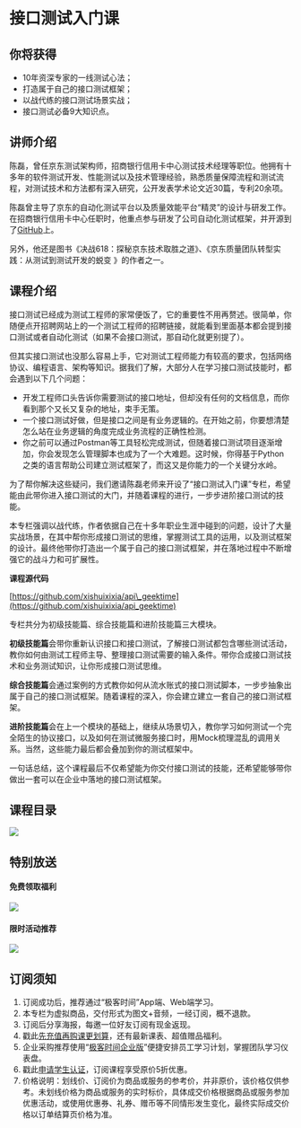 # 接口测试入门课

## 你将获得

*   10年资深专家的一线测试心法；
*   打造属于自己的接口测试框架；
*   以战代练的接口测试场景实战；
*   接口测试必备9大知识点。

  

## 讲师介绍

陈磊，曾任京东测试架构师，招商银行信用卡中心测试技术经理等职位。他拥有十多年的软件测试开发、性能测试以及技术管理经验，熟悉质量保障流程和测试流程，对测试技术和方法都有深入研究，公开发表学术论文近30篇，专利20余项。

陈磊曾主导了京东的自动化测试平台以及质量效能平台“精灵”的设计与研发工作。在招商银行信用卡中心任职时，他重点参与研发了公司自动化测试框架，并开源到了[Git](https://github.com/crisschan/emma_tools/tree/master/hi_po_Exp)[H](https://github.com/crisschan/emma_tools/tree/master/hi_po_Exp)[ub](https://github.com/crisschan/emma_tools/tree/master/hi_po_Exp)上。

另外，他还是图书《决战618：探秘京东技术取胜之道》、《京东质量团队转型实践：从测试到测试开发的蜕变 》的作者之一。

  

## 课程介绍

接口测试已经成为测试工程师的家常便饭了，它的重要性不用再赘述。很简单，你随便点开招聘网站上的一个测试工程师的招聘链接，就能看到里面基本都会提到接口测试或者自动化测试（如果不会接口测试，那自动化就更别提了）。

但其实接口测试也没那么容易上手，它对测试工程师能力有较高的要求，包括网络协议、编程语言、架构等知识。据我们了解，大部分人在学习接口测试技能时，都会遇到以下几个问题：

*   开发工程师口头告诉你需要测试的接口地址，但却没有任何的文档信息，而你看到那个又长又复杂的地址，束手无策。
*   一个接口测试好做，但是接口之间是有业务逻辑的。在开始之前，你要想清楚怎么站在业务逻辑的角度完成业务流程的正确性检测。
*   你之前可以通过Postman等工具轻松完成测试，但随着接口测试项目逐渐增加，你会发现怎么管理脚本也成为了一个大难题。这时候，你得基于Python之类的语言帮助公司建立测试框架了，而这又是你能力的一个关键分水岭。

为了帮你解决这些疑问，我们邀请陈磊老师来开设了“接口测试入门课”专栏，希望能由此带你进入接口测试的大门，并随着课程的进行，一步步进阶接口测试的技能。

本专栏强调以战代练，作者依据自己在十多年职业生涯中碰到的问题，设计了大量实战场景，在其中帮你形成接口测试的思维，掌握测试工具的运用，以及测试框架的设计。最终他带你打造出一个属于自己的接口测试框架，并在落地过程中不断增强它的战斗力和可扩展性。

**课程源代码**

[https://github.com/xishuixixia/api\_geektime](https://github.com/xishuixixia/api_geektime)

专栏共分为初级技能篇、综合技能篇和进阶技能篇三大模块。

**初级技能篇**会带你重新认识接口和接口测试，了解接口测试都包含哪些测试活动，教你如何由测试工程师主导、整理接口测试需要的输入条件。带你合成接口测试技术和业务测试知识，让你形成接口测试思维。

**综合技能篇**会通过案例的方式教你如何从流水账式的接口测试脚本，一步步抽象出属于自己的接口测试框架。随着课程的深入，你会建立建立一套自己的接口测试框架。

**进阶技能篇**会在上一个模块的基础上，继续从场景切入，教你学习如何测试一个完全陌生的协议接口，以及如何在测试微服务接口时，用Mock梳理混乱的调用关系。当然，这些能力最后都会叠加到你的测试框架中。

一句话总结，这个课程最后不仅希望能为你交付接口测试的技能，还希望能够带你做出一套可以在企业中落地的接口测试框架。

  

## 课程目录

![](https://static001.geekbang.org/resource/image/ec/00/ec87e0632d32e5f1296758fffad26600.jpg)

  

## 特别放送

#### 免费领取福利

[![](https://static001.geekbang.org/resource/image/b0/9b/b01d6e3d17b9708b70b81ce043e4e69b.jpg?wh=1035x360)](https://u.geekbang.org/subject/intro/1000861?utm_source=zhuanlanxiangqingye&utm_medium=app&utm_term=appzhuanlanxiangqingye&gk_cus_user_wechat=university)  
  

#### 限时活动推荐

[![](https://static001.geekbang.org/resource/image/67/a0/6720f5d50b4b38abbf867facdef728a0.png?wh=1035x360)](https://shop18793264.m.youzan.com/wscgoods/detail/2fmoej9krasag5p?dc_ps=2913145716543073286.200001)

  

## 订阅须知

1.  订阅成功后，推荐通过“极客时间”App端、Web端学习。
2.  本专栏为虚拟商品，交付形式为图文+音频，一经订阅，概不退款。
3.  订阅后分享海报，每邀一位好友订阅有现金返现。
4.  戳此[先充值再购课更划算](https://shop18793264.m.youzan.com/wscgoods/detail/2fmoej9krasag5p?scan=1&activity=none&from=kdt&qr=directgoods_1541158976&shopAutoEnter=1)，还有最新课表、超值赠品福利。
5.  企业采购推荐使用“[极客时间企业版](https://b.geekbang.org/?utm_source=geektime&utm_medium=columnintro&utm_campaign=newregister&gk_source=2021020901_gkcolumnintro_newregister)”便捷安排员工学习计划，掌握团队学习仪表盘。
6.  戳此[申请学生认证](https://promo.geekbang.org/activity/student-certificate?utm_source=geektime&utm_medium=caidanlan1)，订阅课程享受原价5折优惠。
7.  价格说明：划线价、订阅价为商品或服务的参考价，并非原价，该价格仅供参考。未划线价格为商品或服务的实时标价，具体成交价格根据商品或服务参加优惠活动，或使用优惠券、礼券、赠币等不同情形发生变化，最终实际成交价格以订单结算页价格为准。
